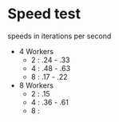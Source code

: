 # Speed test

speeds in iterations per second

* 4 Workers
    * 2 : .24 - .33
    * 4 : .48 - .63
    * 8 : .17 - .22
* 8 Workers
    * 2 : .15
    * 4 : .36 - .61
    * 8 :
